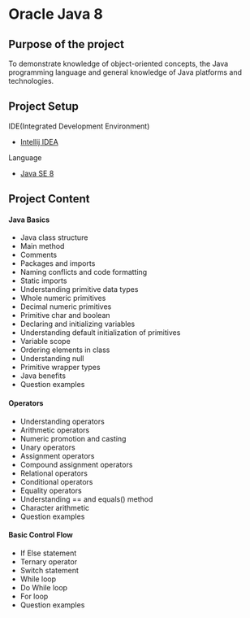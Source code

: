 # Oracle Java 8

## Purpose of the project
To demonstrate knowledge of object-oriented concepts, the Java programming language and general knowledge of Java platforms and technologies.

## Project Setup

IDE(Integrated Development Environment)
* [Intellij IDEA](https://www.jetbrains.com/idea/)

Language
* [Java SE 8](https://www.oracle.com/sg/java/technologies/javase/javase-jdk8-downloads.html)

## Project Content
#### Java Basics
* Java class structure
* Main method
* Comments
* Packages and imports
* Naming conflicts and code formatting
* Static imports
* Understanding primitive data types
* Whole numeric primitives
* Decimal numeric primitives
* Primitive char and boolean
* Declaring and initializing variables
* Understanding default initialization of primitives
* Variable scope
* Ordering elements in class
* Understanding null
* Primitive wrapper types
* Java benefits
* Question examples

#### Operators
* Understanding operators
* Arithmetic operators
* Numeric promotion and casting
* Unary operators
* Assignment operators
* Compound assignment operators
* Relational operators
* Conditional operators
* Equality operators
* Understanding == and equals() method
* Character arithmetic
* Question examples

#### Basic Control Flow
* If Else statement
* Ternary operator
* Switch statement
* While loop
* Do While loop
* For loop
* Question examples